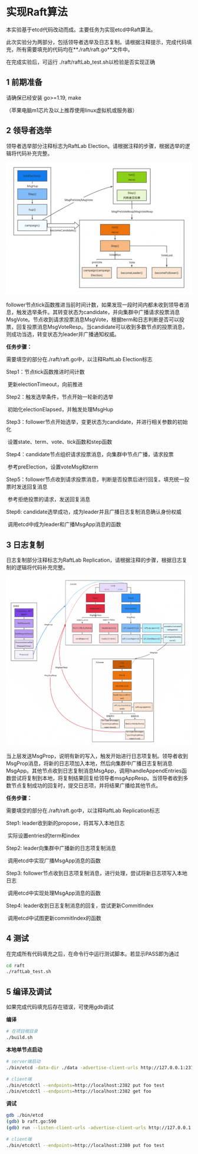 # 实现Raft算法

本实验基于etcd代码改动而成。主要任务为实现etcd中Raft算法。

此次实验分为两部分，包括领导者选举及日志复制。请根据注释提示，完成代码填充，所有需要填充的代码均在**./raft/raft.go**文件中。

在完成实验后，可运行 ./raft/raftLab_test.sh以检验是否实现正确

## 1 前期准备

请确保已经安装 go>=1.19, make

（苹果电脑m1芯片及以上推荐使用linux虚拟机或服务器）

## 2 领导者选举

领导者选举部分注释标志为RaftLab Election。请根据注释的步骤，根据选举的逻辑将代码补充完整。

![image-20230605142807063](./Documentation/leaderElection.png)

follower节点tick函数推进当前时间计数，如果发现一段时间内都未收到领导者消息，触发选举条件。其转变状态为candidate，并向集群中广播请求投票消息MsgVote。节点收到请求投票消息MsgVote，根据term和日志判断是否可以投票，回复投票消息MsgVoteResp。当candidate可以收到多数节点的投票消息，则成功当选，转变状态为leader并广播通知权威。

**任务步骤：**

需要填空的部分在./raft/raft.go中，以注释RaftLab Election标志

Step1：节点tick函数推进时间计数

​			更新electionTimeout，向前推进

Step2：触发选举条件，节点开始一轮新的选举

​			初始化electionElapsed，并触发处理MsgHup

Step3：follower节点开始选举，变更状态为candidate，并进行相关参数的初始化

​			设置state、term、vote、tick函数和step函数

Step4：candidate节点组织请求投票消息，向集群中节点广播，请求投票

​			参考preElection，设置voteMsg和term

Step5：follower节点收到请求投票消息，判断是否投票后进行回复。填充统一投票时发送回复消息

​			参考拒绝投票的请求，发送回复消息

Step6:  candidate选举成功，成为leader并且广播日志复制消息确认身份权威

​			调用etcd中成为leader和广播MsgApp消息的函数

## 3 日志复制

日志复制部分注释标志为RaftLab Replication，请根据注释的步骤，根据日志复制的逻辑将代码补充完整。

![image-20230605143645831](./Documentation/logReplication.png)

当上层发送MsgProp，说明有新的写入，触发开始进行日志项复制。领导者收到MsgProp消息，将新的日志项加入本地，然后向集群中广播日志复制消息MsgApp。其他节点收到日志复制消息MsgApp，调用handleAppendEntries函数尝试将复制到本地，将复制结果回复给领导者msgAppResp。当领导者收到多数节点复制成功的回复时，提交日志项，并将结果广播给其他节点。

**任务步骤：**

需要填空的部分在./raft/raft.go中，以注释RaftLab Replication标志

Step1: leader收到新的propose，将其写入本地日志

​			实际设置entries的term和index

Step2: leader向集群中广播新的日志项复制消息

​			调用etcd中实现广播MsgApp消息的函数

Step3: follower节点收到日志项复制消息，进行处理，尝试将新日志项写入本地日志

​			调用etcd中实现处理MsgApp消息的函数

Step4: leader收到日志复制消息的回复，尝试更新CommitIndex

​			调用etcd中试图更新commitIndex的函数

## 4 测试

在完成所有代码填充之后，在命令行中运行测试脚本。若显示PASS即为通过

```bash
cd raft
./raftLab_test.sh
```

## 5 编译及调试

如果完成代码填充后存在错误，可使用gdb调试

**编译**

```bash
# 在项目根目录
./build.sh
```

**本地单节点启动**

```bash
# server端启动
./bin/etcd -data-dir ./data -advertise-client-urls http://127.0.0.1:2379 -listen-client-urls http://127.0.0.1:2379 -listen-peer-urls http://127.0.0.1:2380
```

```bash
# client端
./bin/etcdctl --endpoints=http://localhost:2382 put foo test
./bin/etcdctl --endpoints=http://localhost:2382 get foo
```

**调试**

```bash
gdb ./bin/etcd
(gdb) b raft.go:590
(gdb) run --listen-client-urls -advertise-client-urls http://127.0.0.1:2379 -listen-client-urls http://127.0.0.1:2379 -listen-peer-urls http://127.0.0.1:2380
```

```bash
# client端
./bin/etcdctl --endpoints=http://localhost:2380 put foo test
```


